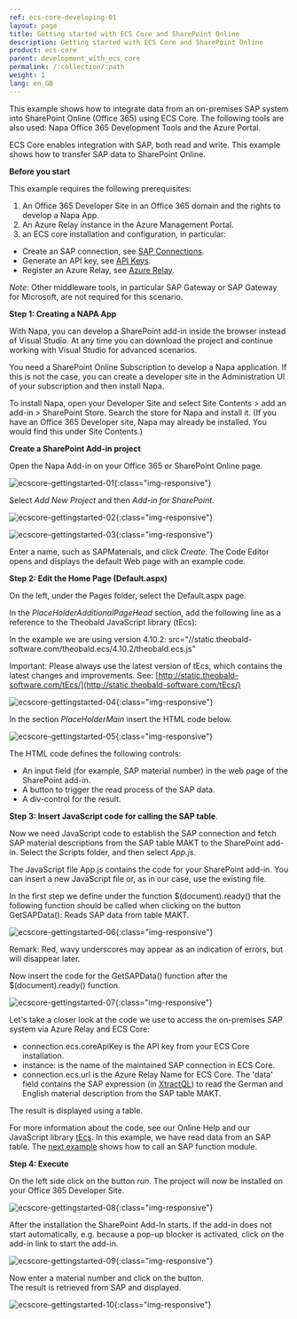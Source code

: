 ```yaml
---
ref: ecs-core-developing-01
layout: page
title: Getting started with ECS Core and SharePoint Online
description: Getting started with ECS Core and SharePoint Online
product: ecs-core
parent: development_with_ecs_core
permalink: /:collection/:path
weight: 1
lang: en_GB
---
```


This example shows how to integrate data from an on-premises SAP system into SharePoint Online (Office 365) using ECS Core. The following tools are also used: Napa Office 365 Development Tools and the Azure Portal.

ECS Core enables integration with SAP, both read and write. This example shows how to transfer SAP data to SharePoint Online. 

**Before you start** 

This example requires the following prerequisites: 

1. An Office 365 Developer Site in an Office 365 domain and the rights to develop a Napa App.
2. An Azure Relay instance in the Azure Management Portal.
3. an ECS core installation and configuration, in particular:  
- Create an SAP connection, see [SAP Connections](../ecscore-administration/sapconnections). 
- Generate an API key, see [API Keys](../ecscore-administration/settings/api_keys).
- Register an Azure Relay, see [Azure Relay](../ecscore-administration/settings/azure_relay). 

*Note*: Other middleware tools, in particular SAP Gateway or SAP Gateway for Microsoft, are not required for this scenario. 

**Step 1: Creating a NAPA App**  

With Napa, you can develop a SharePoint add-in inside the browser instead of Visual Studio. At any time you can download the project and continue working with Visual Studio for advanced scenarios.

You need a SharePoint Online Subscription to develop a Napa application. If this is not the case, you can create a developer site in the Administration UI of your subscription and then install Napa. 

To install Napa, open your Developer Site and select Site Contents > add an add-in > SharePoint Store. Search the store for Napa and install it. (If you have an Office 365 Developer site, Napa may already be installed. You would find this under Site Contents.)

**Create a SharePoint Add-in project** 

Open the Napa Add-in on your Office 365 or SharePoint Online page.

![ecscore-gettingstarted-01](/img/content/ecscore-gettingstarted-01.png){:class="img-responsive"}

Select *Add New Project* and then *Add-in for SharePoint*.

![ecscore-gettingstarted-02](/img/content/ecscore-gettingstarted-02.png){:class="img-responsive"}

![ecscore-gettingstarted-03](/img/content/ecscore-gettingstarted-03.png){:class="img-responsive"}

Enter a name, such as SAPMaterials, and click *Create*.
The Code Editor opens and displays the default Web page with an example code. 

**Step 2: Edit the Home Page (Default.aspx)**

On the left, under the Pages folder, select the Default.aspx page.  

In the *PlaceHolderAdditionalPageHead* section, add the following line as a reference to the Theobald JavaScript library (tEcs):

In the example we are using version 4.10.2: src="//static.theobald-software.com/theobald.ecs/4.10.2/theobald.ecs.js"

Important: Please always use the latest version of tEcs, which contains the latest changes and improvements. See: [http://static.theobald-software.com/tEcs/](http://static.theobald-software.com/tEcs/)

![ecscore-gettingstarted-04](/img/content/ecscore-gettingstarted-04.png){:class="img-responsive"}

In the section *PlaceHolderMain* insert the HTML code below. 

![ecscore-gettingstarted-05](/img/content/ecscore-gettingstarted-05.png){:class="img-responsive"}

The HTML code defines the following controls:             

- An input field (for example, SAP material number) in the web page of the SharePoint add-in.
- A button to trigger the read process of the SAP data. 
- A div-control for the result. 

**Step 3: Insert JavaScript code for calling the SAP table**. 

Now we need JavaScript code to establish the SAP connection and fetch SAP material descriptions from the SAP table MAKT to the SharePoint add-in.
Select the Scripts folder, and then select *App.js*.

The JavaScript file App.js contains the code for your SharePoint add-in. You can insert a new JavaScript file or, as in our case, use the existing file. 

In the first step we define under the function $(document).ready() that the following function should be called when clicking on the button
GetSAPData(): Reads SAP data from table MAKT.

![ecscore-gettingstarted-06](/img/content/ecscore-gettingstarted-06.png){:class="img-responsive"}

Remark: Red, wavy underscores may appear as an indication of errors, but will disappear later.  

Now insert the code for the GetSAPData() function after the $(document).ready() function.

![ecscore-gettingstarted-07](/img/content/ecscore-gettingstarted-07.png){:class="img-responsive"}

Let's take a closer look at the code we use to access the on-premises SAP system via Azure Relay and ECS Core:
- connection.ecs.coreApiKey is the API key from your ECS Core installation.
- instance: is the name of the maintained SAP connection in ECS Core.
- connection.ecs.url is the Azure Relay Name for ECS Core.
  The 'data' field contains the SAP expression (in [XtractQL]()) to read the German and English material description from the SAP table MAKT. 

The result is displayed using a table. 

For more information about the code, see our Online Help and our JavaScript library [tEcs]().
In this example, we have read data from an SAP table. The [next example]() shows how to call an SAP function module.  

**Step 4: Execute**

On the left side click on the button *run*. 
The project will now be installed on your Office 365 Developer Site.

![ecscore-gettingstarted-08](/img/content/ecscore-gettingstarted-08.png){:class="img-responsive"}

After the installation the SharePoint Add-In starts. If the add-in does not start automatically, e.g. because a pop-up blocker is activated, click on the add-in link to start the add-in. 

![ecscore-gettingstarted-09](/img/content/ecscore-gettingstarted-09.png){:class="img-responsive"}

Now enter a material number and click on the button.  
The result is retrieved from SAP and displayed.  

![ecscore-gettingstarted-10](/img/content/ecscore-gettingstarted-10.png){:class="img-responsive"}